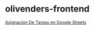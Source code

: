 # olivenders-frontend

[Asignación De Tareas en Google Sheets](https://docs.google.com/spreadsheets/d/e/2PACX-1vRYG6wk1YdOS_V5gujWCNep1AQhlxPoENYRJxJguLItMrjZ1ZDrVIO5zwyHQJ-dzUpCSzZeI5BgxNNj/pubhtml)